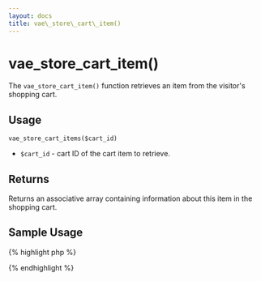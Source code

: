 ```yaml
---
layout: docs
title: vae\_store\_cart\_item()
---
```


# vae\_store\_cart\_item()

The `vae_store_cart_item()` function retrieves an item from the
visitor's shopping cart.

## Usage

`vae_store_cart_items($cart_id)`

-   `$cart_id` - cart ID of the cart item to retrieve.

## Returns

Returns an associative array containing information about this item in
the shopping cart.

## Sample Usage

{% highlight php %}
<?php
// Get barcode of selected item
$item = vae_store_cart_item($id);
$barcode = $item['barcode'];
?>
{% endhighlight %}
